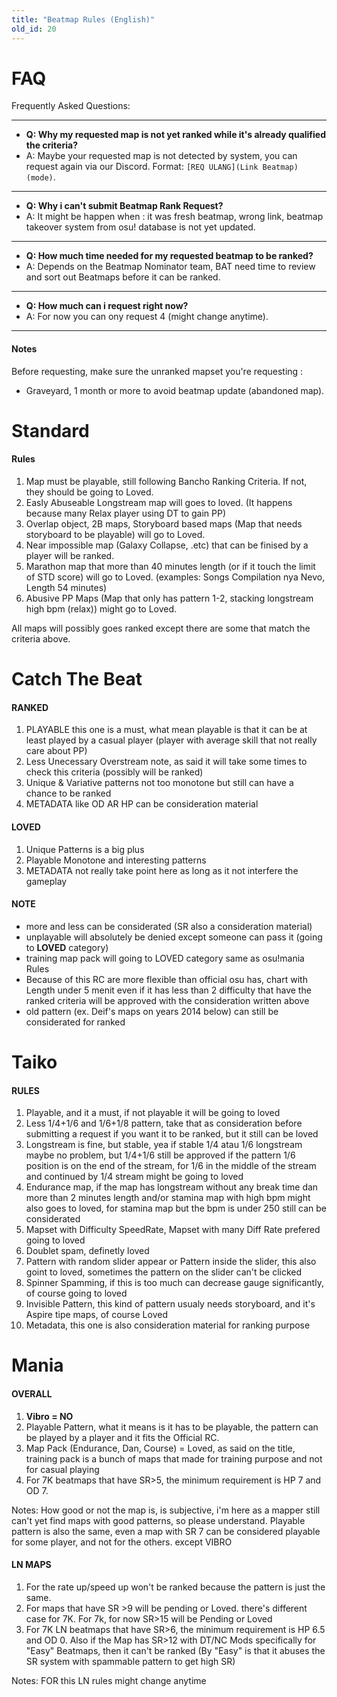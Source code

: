 ```yaml
---
title: "Beatmap Rules (English)"
old_id: 20
---
```

# FAQ
Frequently Asked Questions:

-----------------------

- **Q: Why my requested map is not yet ranked while it's already qualified the criteria?**
- A: Maybe your requested map is not detected by system, you can request again via our Discord. Format: `[REQ ULANG](Link Beatmap)(mode)`.

-----------------------

- **Q: Why i can't submit Beatmap Rank Request?**
- A: It might be happen when : it was fresh beatmap, wrong link, beatmap takeover system from osu! database is not yet updated.

-----------------------

- **Q: How much time needed for my requested beatmap to be ranked?**
- A: Depends on the Beatmap Nominator team, BAT need time to review and sort out Beatmaps before it can be ranked.

-----------------------

- **Q: How much can i request right now?**
- A: For now you can ony request 4 (might change anytime).

-----------------------


#### Notes
Before requesting, make sure the unranked mapset you're requesting :

- Graveyard, 1 month or more to avoid beatmap update (abandoned map).


<h1><i class="comment icon"></i> Standard</h1>

#### Rules

1. Map must be playable, still following Bancho Ranking Criteria. If not, they should be going to Loved.
2. Easly Abuseable Longstream map will goes to loved. (It happens because many Relax player using DT to gain PP)
3. Overlap object, 2B maps, Storyboard based maps (Map that needs storyboard to be playable) will go to Loved.
4. Near impossible map (Galaxy Collapse, .etc) that can be finised by a player will be ranked.
5. Marathon map that more than 40 minutes length (or if it touch the limit of STD score) will go to Loved.  (examples: Songs Compilation nya Nevo, Length 54 minutes)
6. Abusive PP Maps (Map that only has pattern 1-2, stacking longstream high bpm (relax)) might go to Loved.

All maps will possibly goes ranked except there are some that match the criteria above.

<h1><i class="comment icon"></i> Catch The Beat</h1>

#### RANKED

 1. PLAYABLE this one is a must, what mean playable is that it can be at least played by a casual player (player with average skill that not really care about PP)
 2. Less Unecessary Overstream note, as said it will take some times to check this criteria (possibly will be ranked)
 3. Unique & Variative patterns not too monotone but still can have a chance to be ranked
 4. METADATA like OD AR HP can be consideration material

#### LOVED

 1. Unique Patterns is a big plus
 2. Playable Monotone and interesting patterns
 3. METADATA not really take point here as long as it not interfere the gameplay

#### NOTE

- more and less can be considerated (SR also a consideration material)
- unplayable will absolutely be denied except someone can pass it (going to **LOVED** category)
- training map pack will going to LOVED category same as osu!mania Rules
- Because of this RC are more flexible than official osu has, chart with Length under 5 menit even if it has less than 2 difficulty that have the ranked criteria will be approved with the consideration written above
- old pattern (ex. Deif's maps on years 2014 below) can still be considerated for ranked

<h1><i class="comment icon"></i> Taiko</h1>

#### RULES

1. Playable, and it a must, if not playable it will be going to loved
2. Less 1/4+1/6 and  1/6+1/8 pattern, take that as consideration before submitting a request if you want it to be ranked, but it still can be loved
3. Longstream is fine, but stable, yea if stable 1/4 atau 1/6 longstream maybe no problem, but 1/4+1/6 still be approved if the pattern 1/6 position is on the end of the stream, for 1/6 in the middle of the stream and continued by 1/4 stream might be going to loved
4. Endurance map, if the map has longstream without any break time dan more than 2 minutes length and/or stamina map with high bpm might also goes to loved, for stamina map but the bpm is under 250 still can be considerated
5. Mapset with Difficulty SpeedRate, Mapset with many Diff Rate prefered going to loved
6. Doublet spam, definetly loved
7. Pattern with random slider appear or Pattern inside the slider, this also goint to loved, sometimes the pattern on the slider can't be clicked
8. Spinner Spamming, if this is too much can decrease gauge significantly, of course going to loved
9. Invisible Pattern, this kind of pattern usualy needs storyboard,  and it's Aspire tipe maps, of course Loved
10. Metadata, this one  is also consideration material for ranking purpose


<h1><i class="comment icon"></i> Mania</h1>

#### OVERALL

1. **Vibro = NO**
2. Playable Pattern, what it means is it has to be playable, the pattern can be played by a player and it fits the Official RC. 
3. Map Pack (Endurance, Dan, Course) = Loved, as said on the title, training pack is a bunch of maps that made for training purpose and not for casual playing
4. For 7K beatmaps that have SR>5, the minimum requirement is HP 7 and OD 7.

Notes: How good or not the map is, is subjective, i'm here as a mapper still can't yet find maps with good patterns, so please understand. Playable pattern is also the same, even a map with SR 7 can be considered playable for some player, and not for the others. except VIBRO

#### LN MAPS

1. For the rate up/speed up won't be ranked because the pattern is just the same. 
2. For maps that have SR >9 will be pending or Loved. there's different case for 7K. For 7k, for now SR>15 will be Pending or Loved
3. For 7K LN beatmaps that have SR>6, the minimum requirement is HP 6.5 and OD 0. Also if the Map has SR>12 with DT/NC Mods specifically for "Easy" Beatmaps, then it can't be ranked (By "Easy" is that it abuses the SR system with spammable pattern to get high SR)

Notes: FOR this LN rules might change anytime 
